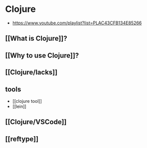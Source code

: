 # Clojure
- https://www.youtube.com/playlist?list=PLAC43CFB134E85266

## [[What is Clojure]]?
## [[Why to use Clojure]]?
## [[Clojure/lacks]]

## tools
- [[clojure tool]]
- [[lein]]

## [[Clojure/VSCode]]

## [[reftype]]
